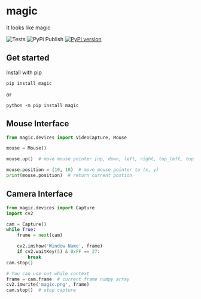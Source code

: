 # magic

It looks like magic

![Tests](https://github.com/cereja-project/magic/workflows/Python%20Tests/badge.svg)
![PyPi Publish](https://github.com/cereja-project/magic/workflows/PyPi%20Publish/badge.svg)
[![PyPI version](https://badge.fury.io/py/magic.svg)](https://badge.fury.io/py/magic)

## Get started

Install with pip

`pip install magic`

or

`python -m pip install magic`

## Mouse Interface

```python
from magic.devices import VideoCapture, Mouse

mouse = Mouse()

mouse.up()  # move mouse pointer [up, down, left, right, top_left, top_right ...

mouse.position = (10, 10)  # move mouse pointer to (x, y)
print(mouse.position)  # return current postion

```

## Camera Interface

```python
from magic.devices import Capture
import cv2

cam = Capture()
while True:
    frame = next(cam)

    cv2.imshow('Window Name', frame)
    if cv2.waitKey(5) & 0xFF == 27:
        break
cam.stop()

# You can use out while context
frame = cam.frame  # current frame numpy array
cv2.imwrite('magic.png', frame)
cam.stop()  # stop capture

```
